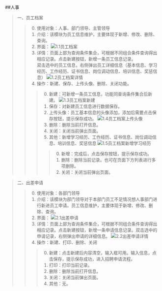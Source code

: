 
##人事 
>一、员工档案
>>0. 使用对象：人事、部门领导、主管领导
>>0. 介绍：该模块为员工信息维护，主要体现于新增、修改、删除、查询。
>>0. 界面：
![1.1员工档案](images/员工档案.jpg)
>>0. 详情：页面上部为查询条件集合，可根据不同组合条件查询得出相应记录。点击新建按钮，新增一条员工信息记录。<br/>
双击选中的员工信息，右侧弹出员工详细信息（基本信息、学习经历、工作经历、证书信息、岗位调动信息、培训信息、奖惩信息）
![1.2员工档案详情](images/员工档案详情.png)
>>0. 操作：新建、保存、上传头像、删除、关闭功能。
>>>0. 新建：可新增一条员工信息，功能同查询条件集合后新建。
![1.3员工档案新建](images/员工档案详情.png)
>>>0. 保存：对新建员工信息进行数据保存。
>>>0. 上传头像：员工基本信息的头像添加，添加后需要点击保存按钮，提示保存成功。
![1.4员工档案上传头像](images/员工档案上传头像.jpg)
>>>0. 删除：删除当前打开信息。
>>>0. 关闭：关闭当前弹出页面。
>>>0. 其他：新增学习经历、工作经历、证书信息、岗位调动信息、培训信息、奖惩信息
![1.5员工档案新增学习经历](images/员工档案新增学习经历.jpg)
>>>>0. 新增：完成后，点击保存按钮，提示保存成功。
>>>>0. 删除：删除当前记录。也可在页面下方列表进行多项删除。
>>>>0. 关闭：关闭当前弹出页面。

>二、出差申请
>>0. 使用对象：各部门领导
>>0. 介绍：该模块为部门领导对于本部门员工不足情况想人事部门进行新进员工申请。员工信息维护，主要体现于新增、修改、删除、查询。
>>0. 界面：
![2.1出差申请](images/出差申请.png)
>>0. 详情：页面上部为查询条件集合，可根据不同组合条件查询得出相应记录。点击新建按钮，新增一条申请信息记录。双击选中的申请记录，右侧弹出申请的详细信息。
![2.2出差申请详情](images/出差申请详情.png)
>>0. 操作：新建、打印、删除、关闭
>>>0. 新建：点击新建后内容清空，输入框可用。输入信息，点击保存，提示保存成功，进入招聘申请流程。
>>>0. 打印：打印当前记录。
>>>0. 删除：删除当前打开信息。
>>>0. 关闭：关闭当前弹出页面。
>>>0. 其他：无。
